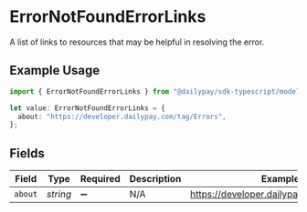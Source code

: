 # ErrorNotFoundErrorLinks

A list of links to resources that may be helpful in resolving the error.

## Example Usage

```typescript
import { ErrorNotFoundErrorLinks } from "@dailypay/sdk-typescript/models";

let value: ErrorNotFoundErrorLinks = {
  about: "https://developer.dailypay.com/tag/Errors",
};
```

## Fields

| Field                                     | Type                                      | Required                                  | Description                               | Example                                   |
| ----------------------------------------- | ----------------------------------------- | ----------------------------------------- | ----------------------------------------- | ----------------------------------------- |
| `about`                                   | *string*                                  | :heavy_minus_sign:                        | N/A                                       | https://developer.dailypay.com/tag/Errors |